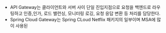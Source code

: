 - API Gateway는 클라이언트와 서버 사이 단일 진입지점으로 요청을 백엔드로 라우팅하고 인증,인가, 로드 밸런싱, 모니터링 로깅, 요청 응답 변환 등 처리를 담당한다.
- Spring Cloud Gateway는 Spring CLoud Netflix 패키지의 일부이며 MSA에 많이 사용된